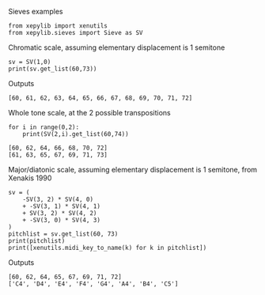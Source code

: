 Sieves examples

```
from xepylib import xenutils
from xepylib.sieves import Sieve as SV
```

Chromatic scale, assuming elementary displacement is 1 semitone

```
sv = SV(1,0)
print(sv.get_list(60,73))
```

Outputs

```
[60, 61, 62, 63, 64, 65, 66, 67, 68, 69, 70, 71, 72]
```

Whole tone scale, at the 2 possible transpositions

```
for i in range(0,2):
    print(SV(2,i).get_list(60,74))
```

```
[60, 62, 64, 66, 68, 70, 72]
[61, 63, 65, 67, 69, 71, 73]
```

Major/diatonic scale, assuming elementary displacement is 1 semitone,
from Xenakis 1990

```
sv = (
    -SV(3, 2) * SV(4, 0)
    + -SV(3, 1) * SV(4, 1)
    + SV(3, 2) * SV(4, 2)
    + -SV(3, 0) * SV(4, 3)
)
pitchlist = sv.get_list(60, 73)
print(pitchlist)
print([xenutils.midi_key_to_name(k) for k in pitchlist])

```

Outputs

```
[60, 62, 64, 65, 67, 69, 71, 72]
['C4', 'D4', 'E4', 'F4', 'G4', 'A4', 'B4', 'C5']
```


